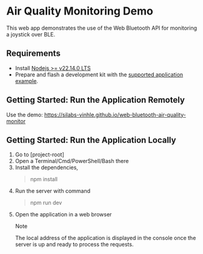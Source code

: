 # Air Quality Monitoring Demo

This web app demonstrates the use of the Web Bluetooth API for monitoring a joystick over BLE.

## Requirements
- Install [Nodejs >= v22.14.0 LTS](https://nodejs.org/en/download) 
- Prepare and flash a development kit with the [supported application example](https://github.com/SiliconLabsSoftware/bluetooth_applications/tree/master/bluetooth_air_quality_monitor).

## Getting Started: Run the Application Remotely
  Use the demo: https://silabs-vinhle.github.io/web-bluetooth-air-quality-monitor
## Getting Started: Run the Application Locally

 1. Go to [project-root]
 2. Open a Terminal/Cmd/PowerShell/Bash there
 3. Install the dependencies,
    > npm install
 4. Run the server with command
    > npm run dev
 5. Open the application in a web browser
    > [!NOTE]  
    > The local address of the application is displayed in the console once the server is up and ready to process the requests.